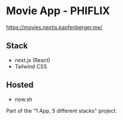 # Movie App - PHIFLIX

https://movies.nextjs.kapfenberger.me/

## Stack

- next.js (React)
- Tailwind CSS

## Hosted

- now.sh

Part of the "1 App, 5 different stacks" project.
